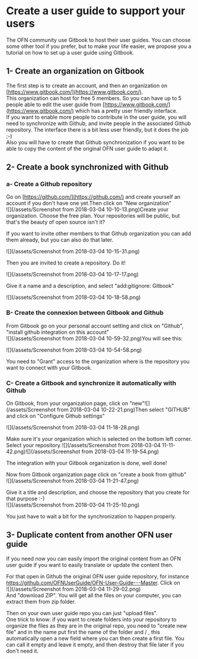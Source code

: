 # Create a user guide to support your users

The OFN community use Gitbook to host their user guides. You can choose some other tool if you prefer, but to make your life easier, we propose you a tutorial on how to set up a user guide using Gitbook.

## 1- Create an organization on Gitbook

The first step is to create an account, and then an organization on [https://www.gitbook.com/](https://www.gitbook.com/).  
This organization can host for free 5 members. So you can have up to 5 people able to edit the user guide from [https://www.gitbook.com/](https://www.gitbook.com/) which has a pretty user friendly interface.  
If you want to enable more people to contribute in the user guide, you will need to synchronize with Github, and invite people in the associated Github repository.  The interface there is a bit less user friendly, but it does the job ;-\)  
Also you will have to create that Github synchronization if you want to be able to copy the content of the original OFN user guide to adapt it.

## 2- Create a book synchronized with Github

### a- Create a Github repository

Go on [https://github.com/](https://github.com/) and create yourself an account if you don't have one yet.Then click on "New organization"  
![](/assets/Screenshot from 2018-03-04 10-10-13.png)Create your organization. Choose the free plan. Your repositories will be public, but that's the beauty of open source isn't it?

If you want to invite other members to that Github organization you can add them already, but you can also do that later.

![](/assets/Screenshot from 2018-03-04 10-15-31.png)

Then you are invited to create a repository. Do it!

![](/assets/Screenshot from 2018-03-04 10-17-17.png)

Give it a name and a description, and select "add:gitignore: Gitbook"

![](/assets/Screenshot from 2018-03-04 10-18-58.png)

### B- Create the connexion between Gitbook and Github

From Gitbook go on your personal account setting and click on "Github", "install github integration on this account"  
![](/assets/Screenshot from 2018-03-04 10-59-32.png)You will see this:

![](/assets/Screenshot from 2018-03-04 10-54-58.png)

You need to "Grant" access to the organization where is the repository you want to connect with your Gitbook.

### C- Create a Gitbook and synchronize it automatically with Github

On Gitbook, from your organization page, click on "new"![](/assets/Screenshot from 2018-03-04 10-22-21.png)Then select "GITHUB" and click on "Configure Github settings"

![](/assets/Screenshot from 2018-03-04 11-18-28.png)

Make sure it's your organization which is selected on the bottom left corner.  
Select your repository. ![](/assets/Screenshot from 2018-03-04 11-11-42.png)![](/assets/Screenshot from 2018-03-04 11-19-54.png)

The integration with your Gitbook organization is done, well done!

Now from Gitbook organization page click on "create a book from github"  
![](/assets/Screenshot from 2018-03-04 11-21-47.png)

Give it a title and description, and choose the repository that you create for that purpose :-\)  
![](/assets/Screenshot from 2018-03-04 11-25-10.png)

You just have to wait a bit for the synchronization to happen properly.

## 3- Duplicate content from another OFN user guide

If you need now you can easily import the original content from an OFN user guide if you want to easily translate or update the content then.

For that open in Github the original OFN user guide repository, for instance https://github.com/OFNUserGuide/OFN-User-Guide---Master. Click on  
 ![](/assets/Screenshot from 2018-03-04 11-29-02.png)  
And "download ZIP". You will get all the files on your computer, you can extract them from zip folder.

Then on your own user guide repo you can just "upload files".  
One trick to know: if you want to create folders into your repository to organize the files as they are in the original repo, you need to "create new file" and in the name put first the name of the folder and / , this automatically open a new field where you can then create a first file. You can call it empty and leave it empty, and then destroy that file later if you don't need it.





